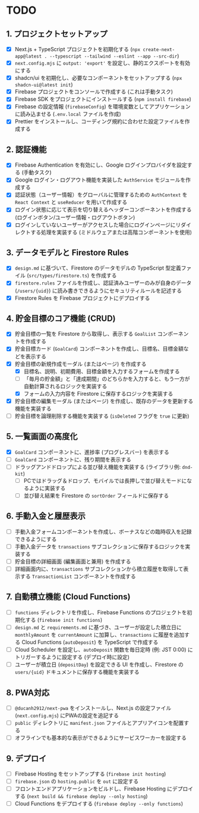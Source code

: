 # TODO

## 1. プロジェクトセットアップ

- [x] Next.js + TypeScript プロジェクトを初期化する (`npx create-next-app@latest . --typescript --tailwind --eslint --app --src-dir`)
- [x] `next.config.mjs` に `output: 'export'` を設定し、静的エクスポートを有効にする
- [x] shadcn/ui を初期化し、必要なコンポーネントをセットアップする (`npx shadcn-ui@latest init`)
- [x] Firebase プロジェクトをコンソールで作成する (これは手動タスク)
- [x] Firebase SDK をプロジェクトにインストールする (`npm install firebase`)
- [x] Firebase の設定情報 (`firebaseConfig`) を環境変数としてアプリケーションに読み込ませる (`.env.local` ファイルを作成)
- [x] Prettier をインストールし、コーディング規約に合わせた設定ファイルを作成する

## 2. 認証機能

- [x] Firebase Authentication を有効にし、Google ログインプロバイダを設定する (手動タスク)
- [x] Google ログイン・ログアウト機能を実装した `AuthService` モジュールを作成する
- [x] 認証状態（ユーザー情報）をグローバルに管理するための `AuthContext` を `React Context` と `useReducer` を用いて作成する
- [x] ログイン状態に応じて表示を切り替えるヘッダーコンポーネントを作成する (ログインボタン/ユーザー情報・ログアウトボタン)
- [x] ログインしていないユーザーがアクセスした場合にログインページにリダイレクトする処理を実装する (ミドルウェアまたは高階コンポーネントを使用)

## 3. データモデルと Firestore Rules

- [x] `design.md` に基づいて、Firestore のデータモデルの TypeScript 型定義ファイル (`src/types/firestore.ts`) を作成する
- [x] `firestore.rules` ファイルを作成し、認証済みユーザーのみが自身のデータ (`/users/{uid}`) に読み書きできるようにセキュリティルールを記述する
- [x] Firestore Rules を Firebase プロジェクトにデプロイする

## 4. 貯金目標のコア機能 (CRUD)

- [x] 貯金目標の一覧を Firestore から取得し、表示する `GoalList` コンポーネントを作成する
- [x] 貯金目標カード (`GoalCard`) コンポーネントを作成し、目標名、目標金額などを表示する
- [x] 貯金目標の新規作成モーダル (またはページ) を作成する
    - [x] 目標名、説明、初期費用、目標金額を入力するフォームを作成する
    - [ ] 「毎月の貯金額」と「達成期間」のどちらかを入力すると、もう一方が自動計算されるロジックを実装する
    - [x] フォームの入力内容を Firestore に保存するロジックを実装する
- [x] 貯金目標の編集モーダル (またはページ) を作成し、既存のデータを更新する機能を実装する
- [ ] 貯金目標を論理削除する機能を実装する (`isDeleted` フラグを `true` に更新)

## 5. 一覧画面の高度化

- [x] `GoalCard` コンポーネントに、進捗率 (プログレスバー) を表示する
- [ ] `GoalCard` コンポーネントに、残り期間を表示する
- [ ] ドラッグアンドドロップによる並び替え機能を実装する (ライブラリ例: `dnd-kit`)
    - [ ] PCではドラッグ＆ドロップ、モバイルでは長押しで並び替えモードになるように実装する
    - [ ] 並び替え結果を Firestore の `sortOrder` フィールドに保存する

## 6. 手動入金と履歴表示

- [ ] 手動入金フォームコンポーネントを作成し、ボーナスなどの臨時収入を記録できるようにする
- [ ] 手動入金データを `transactions` サブコレクションに保存するロジックを実装する
- [ ] 貯金目標の詳細画面 (編集画面と兼用) を作成する
- [ ] 詳細画面内に、`transactions` サブコレクションから積立履歴を取得して表示する `TransactionList` コンポーネントを作成する

## 7. 自動積立機能 (Cloud Functions)

- [ ] `functions` ディレクトリを作成し、Firebase Functions のプロジェクトを初期化する (`firebase init functions`)
- [ ] `design.md` と `requirements.md` に基づき、ユーザーが設定した積立日に `monthlyAmount` を `currentAmount` に加算し、`transactions` に履歴を追加する Cloud Functions (`autoDeposit`) を TypeScript で作成する
- [ ] Cloud Scheduler を設定し、`autoDeposit` 関数を毎日定時 (例: JST 0:00) にトリガーするように設定する (デプロイ時に設定)
- [ ] ユーザーが積立日 (`depositDay`) を設定できる UI を作成し、Firestore の `users/{uid}` ドキュメントに保存する機能を実装する

## 8. PWA対応

- [ ] `@ducanh2912/next-pwa` をインストールし、Next.js の設定ファイル (`next.config.mjs`) にPWAの設定を追記する
- [ ] `public` ディレクトリに `manifest.json` ファイルとアプリアイコンを配置する
- [ ] オフラインでも基本的な表示ができるようにサービスワーカーを設定する

## 9. デプロイ

- [ ] Firebase Hosting をセットアップする (`firebase init hosting`)
- [ ] `firebase.json` の `hosting.public` を `out` に設定する
- [ ] フロントエンドアプリケーションをビルドし、Firebase Hosting にデプロイする (`next build && firebase deploy --only hosting`)
- [ ] Cloud Functions をデプロイする (`firebase deploy --only functions`)
